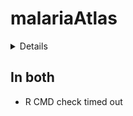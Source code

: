 # malariaAtlas

<details>

* Version: 1.5.1
* GitHub: https://github.com/malaria-atlas-project/malariaAtlas
* Source code: https://github.com/cran/malariaAtlas
* Date/Publication: 2023-10-27 06:40:02 UTC
* Number of recursive dependencies: 127

Run `revdepcheck::revdep_details(, "malariaAtlas")` for more info

</details>

## In both

*   R CMD check timed out
    

